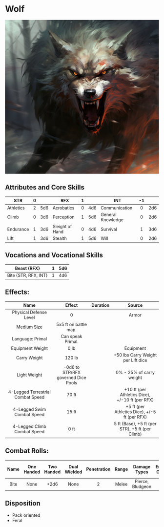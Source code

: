 # Wolf

![alt_text](Wolf.png)

## Attributes and Core Skills

| STR       | 0 |    | RFX             | 1 |    | INT               | -1 |    |
| --------- | :-: | :-: | --------------- | :-: | :-: | ----------------- | :-: | :-: |
| Athletics | 2 | 5d6 | Acrobatics      | 0 | 4d6 | Communication     | 0 | 2d6 |
| Climb     | 0 | 3d6 | Perception      | 1 | 5d6 | General Knowledge | 0 | 2d6 |
| Endurance | 1 | 3d6 | Sleight of Hand | 0 | 4d6 | Survival          | 1 | 3d6 |
| Lift      | 1 | 3d6 | Stealth         | 1 | 5d6 | Will              | 0 | 2d6 |

## Vocations and Vocational Skills

| Beast {RFX}          | 1 | 5d6 |
| -------------------- | :-: | :-: |
| Bite {STR, RFX, INT} | 1 | 4d6 |

## Effects:

|           Name           |             Effect             | Duration |                                                       Source                                                       |
| :----------------------: | :-----------------------------: | :------: | :-----------------------------------------------------------------------------------------------------------------: |
|  Physical Defense Level  |                0                |          |                                                        Armor                                                        |
|       Medium Size       |      5x5 ft on battle map.      |          |                                                                                                                    |
|     Language: Primal     |        Can speak Primal.        |          |                                                                                                                    |
|     Equipment Weight     |              0 lb              |          |                                                      Equipment                                                      |
|  Carry Weight  |             120 lb             |          | +50 lbs Carry Weight per Lift dice |
|       Light Weight       | -0d6 to STR/RFX governed Dice Pools |          |                                              0% - 25% of carry weight                                              |
| 4-Legged Terrestrial Combat Speed |              70 ft              |          |                              +10 ft (per Athletics Dice), +/-10 ft (per RFX)                              |
|   4-Legged Swim Combat Speed   |              15 ft              |          |                              +5 ft (per Athletics Dice), +/-5 ft (per RFX)                              |
|  4-Legged Climb Combat Speed  |              0 ft              |          |                                   5 ft (Base), +5 ft (per STR), +5 ft (per Climb)                                   |

## Combat Rolls:

| Name | One<br />Handed | Two<br />Handed | Dual<br />Wielded | Penetration | Range | Damage<br />Types | Engageable<br />Opponents | Area Of<br />Effect | Resource<br />Class |
| :--: | :-------------: | :-------------: | :---------------: | :---------: | :---: | :---------------: | :-----------------------: | :-----------------: | :-----------------: |
| Bite |      None      |      +2d6      |       None       |      2      | Melee | Pierce, Bludgeon |             1             |                    |                    |

## Disposition

- Pack oriented
- Feral

